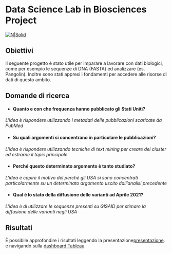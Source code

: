 # Data Science Lab in Biosciences Project

[![N|Solid](https://cldup.com/dTxpPi9lDf.thumb.png)](https://nodesource.com/products/nsolid)

## Obiettivi
Il seguente progetto è stato utile per imparare a lavorare con dati biologici, come per esempio le sequenze di DNA (FASTA) ed analizzare (es. Pangolin). Inoltre sono stati appresi i fondamenti per accedere alle risorse di dati di questo ambito.

## Domande di ricerca
- #### Quanto e con che frequenza hanno pubblicato gli Stati Uniti?
*L'idea è rispondere utilizzando i metadati delle pubblicazioni scaricate da PubMed*

- #### Su quali argomenti si concentrano in particolare le pubblicazioni?
*L'idea è rispondere utilizzando tecniche di text mining per creare dei cluster ed estrarne il topic principale*

- #### Perché questo determinato argomento è tanto studiato?
*L'idea è capire il motivo del perché gli USA si sono concentrati particolarmente su un determinato argomento uscito dall’analisi precedente*

- #### Qual è lo stato della diffusione delle varianti ad Aprile 2021?
*L'idea è di utilizzare le sequenze presenti su GISAID per stimare la diffusione delle varianti negli USA*

## Risultati
È possibile approfondire i risultati leggendo la presentazione[presentazione](https://github.com/mcampironi/DSProjects/blob/main/Data%20Science%20Lab%20in%20Biosciences/BIOLAB.pdf "Presentazione"). e navigando sulla [dashboard Tableau](https://public.tableau.com/app/profile/matteo.campironi/viz/Specter/Dashboard1 "Dashboard Tableau").
